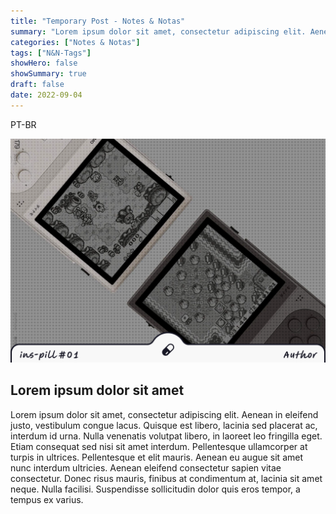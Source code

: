 ```yaml
---
title: "Temporary Post - Notes & Notas"
summary: "Lorem ipsum dolor sit amet, consectetur adipiscing elit. Aenean in eleifend justo, vestibulum congue."
categories: ["Notes & Notas"]
tags: ["N&N-Tags"]
showHero: false
showSummary: true
draft: false
date: 2022-09-04
---
```


PT-BR

![Alt text](cover.png "Image caption")

## Lorem ipsum dolor sit amet

Lorem ipsum dolor sit amet, consectetur adipiscing elit. Aenean in eleifend justo, vestibulum congue lacus. Quisque est libero, lacinia sed placerat ac, interdum id urna. Nulla venenatis volutpat libero, in laoreet leo fringilla eget. Etiam consequat sed nisi sit amet interdum. Pellentesque ullamcorper at turpis in ultrices. Pellentesque et elit mauris. Aenean eu augue sit amet nunc interdum ultricies. Aenean eleifend consectetur sapien vitae consectetur. Donec risus mauris, finibus at condimentum at, lacinia sit amet neque. Nulla facilisi. Suspendisse sollicitudin dolor quis eros tempor, a tempus ex varius.
